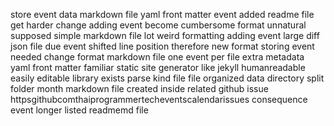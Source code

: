 store event data markdown file yaml front matter event added readme file get harder change adding event become cumbersome format unnatural supposed simple markdown file lot weird formatting adding event large diff json file due event shifted line position therefore new format storing event needed change format markdown file one event per file extra metadata yaml front matter familiar static site generator like jekyll humanreadable easily editable library exists parse kind file file organized data directory split folder month markdown file created inside related github issue httpsgithubcomthaiprogrammertecheventscalendarissues consequence event longer listed readmemd file